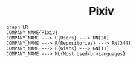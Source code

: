 <h1 align="center">Pixiv</h1>

```mermaid
graph LR
COMPANY_NAME{Pixiv}
COMPANY_NAME ---> U{Users} ---> UN[20]
COMPANY_NAME ---> R{Repositories} ---> RN[344]
COMPANY_NAME ---> G{Gists} ---> GN[11]
COMPANY_NAME ---> ML{Most Used<br>Languages}
```
